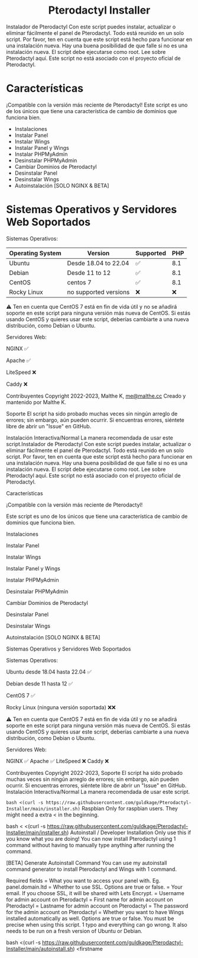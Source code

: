 <h1 align="center"><strong>Pterodactyl Installer</strong></h1>
Instalador de Pterodactyl Con este script puedes instalar, actualizar o eliminar fácilmente el panel de Pterodactyl. Todo está reunido en un solo script. Por favor, ten en cuenta que este script está hecho para funcionar en una instalación nueva. Hay una buena posibilidad de que falle si no es una instalación nueva. El script debe ejecutarse como root. Lee sobre Pterodactyl aquí. Este script no está asociado con el proyecto oficial de Pterodactyl.

# Características
¡Compatible con la versión más reciente de Pterodactyl!
Este script es uno de los únicos que tiene una característica de cambio de dominios que funciona bien.

- Instalaciones
- Instalar Panel
- Instalar Wings
- Instalar Panel y Wings
- Instalar PHPMyAdmin
- Desinstalar PHPMyAdmin
- Cambiar Dominios de Pterodactyl
- Desinstalar Panel
- Desinstalar Wings
- Autoinstalación [SOLO NGINX & BETA]

# Sistemas Operativos y Servidores Web Soportados

Sistemas Operativos:

| Operating System | Version               | Supported                          |   PHP |
| ---------------- | ----------------------| ---------------------------------- | ----- |
| Ubuntu           | Desde  18.04 to 22.04 | :white_check_mark:                 | 8.1   |
| Debian           | Desde 11 to 12        | :white_check_mark:                 | 8.1   |
| CentOS           |       centos 7        | :white_check_mark:                 | 8.1   |
| Rocky Linux      | no supported versions | :x:                                | :x:   |


⚠️ Ten en cuenta que CentOS 7 está en fin de vida útil y no se añadirá soporte en este script para ninguna versión más nueva de CentOS. Si estás usando CentOS y quieres usar este script, deberías cambiarte a una nueva distribución, como Debian o Ubuntu.

Servidores Web:

NGINX ✅

Apache ✅

LiteSpeed ❌

Caddy ❌

Contribuyentes Copyright 2022-2023, Malthe K, me@malthe.cc Creado y mantenido por Malthe K.

Soporte El script ha sido probado muchas veces sin ningún arreglo de errores; sin embargo, aún pueden ocurrir. Si encuentras errores, siéntete libre de abrir un "Issue" en GitHub.

Instalación Interactiva/Normal La manera recomendada de usar este script.Instalador de Pterodactyl Con este script puedes instalar, actualizar o eliminar fácilmente el panel de Pterodactyl. Todo está reunido en un solo script. Por favor, ten en cuenta que este script está hecho para funcionar en una instalación nueva. Hay una buena posibilidad de que falle si no es una instalación nueva. El script debe ejecutarse como root. Lee sobre Pterodactyl aquí. Este script no está asociado con el proyecto oficial de Pterodactyl.

Características

¡Compatible con la versión más reciente de Pterodactyl!

Este script es uno de los únicos que tiene una característica de cambio de dominios que funciona bien.

Instalaciones

Instalar Panel

Instalar Wings

Instalar Panel y Wings

Instalar PHPMyAdmin

Desinstalar PHPMyAdmin

Cambiar Dominios de Pterodactyl

Desinstalar Panel

Desinstalar Wings

Autoinstalación [SOLO NGINX & BETA]

Sistemas Operativos y Servidores Web Soportados

Sistemas Operativos:

Ubuntu desde 18.04 hasta 22.04 ✅

Debian desde 11 hasta 12 ✅

CentOS 7 ✅

Rocky Linux (ninguna versión soportada) ❌❌

⚠️ Ten en cuenta que CentOS 7 está en fin de vida útil y no se añadirá soporte en este script para ninguna versión más nueva de CentOS. Si estás usando CentOS y quieres usar este script, deberías cambiarte a una nueva distribución, como Debian o Ubuntu.

Servidores Web:

NGINX ✅
Apache ✅
LiteSpeed ❌
Caddy ❌

Contribuyentes Copyright 2022-2023,
Soporte El script ha sido probado muchas veces sin ningún arreglo de errores; sin embargo, aún pueden ocurrir. Si encuentras errores, siéntete libre de abrir un "Issue" en GitHub.
Instalación Interactiva/Normal La manera recomendada de usar este script.

```bash <(curl -s https://raw.githubusercontent.com/guldkage/Pterodactyl-Installer/main/installer.sh)```
Raspbian
Only for raspbian users. They might need a extra < in the beginning.

bash < <(curl -s https://raw.githubusercontent.com/guldkage/Pterodactyl-Installer/main/installer.sh)
Autoinstall / Developer Installation
Only use this if you know what you are doing! You can now install Pterodactyl using 1 command without having to manually type anything after running the command.

[BETA] Generate Autoinstall Command
You can use my autoinstall command generator to install Pterodactyl and Wings with 1 command.

Required fields
<fqdn> = What you want to access your panel with. Eg. panel.domain.ltd
<ssl> = Whether to use SSL. Options are true or false.
<email> = Your email. If you choose SSL, it will be shared with Lets Encrypt.
<username> = Username for admin account on Pterodactyl
<firstname> = First name for admin account on Pterodactyl
<lastname> = Lastname for admin account on Pterodactyl
<password> = The password for the admin account on Pterodactyl
<wings> = Whether you want to have Wings installed automatically as well. Options are true or false.
You must be precise when using this script. 1 typo and everything can go wrong. It also needs to be run on a fresh version of Ubuntu or Debian.

bash <(curl -s https://raw.githubusercontent.com/guldkage/Pterodactyl-Installer/main/autoinstall.sh)  <fqdn> <ssl> <email> <username> <firstname <lastname> <password> <wings>
